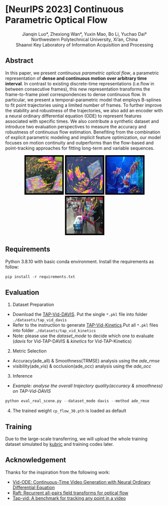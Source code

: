 # [NeurIPS 2023] Continuous Parametric Optical Flow
<center>Jianqin Luo*, Zhexiong Wan*, Yuxin Mao, Bo Li, Yuchao Dai†</center>
<center>Northwestern Polytechnical University, Xi’an, China</center>
<center>Shaanxi Key Laboratory of Information Acquisition and Processing</center>

## Abstract
In this paper, we present *continuous parametric optical flow*, a parametric representation of **dense and continuous motion over arbitrary time interval**. In contrast
to existing discrete-time representations (i.e.flow in between consecutive frames),
this new representation transforms the frame-to-frame pixel correspondences to
dense continuous flow. In particular, we present a temporal-parametric model that
employs B-splines to fit point trajectories using a limited number of frames. To
further improve the stability and robustness of the trajectories, we also add an
encoder with a neural ordinary differential equation (ODE) to represent features
associated with specific times. We also contribute a synthetic dataset and introduce
two evaluation perspectives to measure the accuracy and robustness of continuous
flow estimation. Benefiting from the combination of explicit parametric modeling
and implicit feature optimization, our model focuses on motion continuity and
outperforms than the flow-based and point-tracking approaches for fitting long-term
and variable sequences.
<center>
  <figure>
<img src="visualization/00777_16.png" alt="Synthetic Trajectory" width="125" height ="125">
<img src="visualization/00035_16.png" alt="Synthetic Trajectory" width="125" height ="125">
<img src="visualization/13_gold-fish_24.png" alt="Real Trajectory" width="125" height ="125">
<img src="visualization/28_loading_24.png" alt="Real Trajectory" width="125" height ="125">
  </figure>
</center>

## Requirements
Python 3.8.10 with basic conda environment. Install the requirements as follow:
```python
pip install -r requirements.txt
```

## Evaluation
1. Dataset Preparation
* Download the [TAP-Vid-DAVIS](https://storage.googleapis.com/dm-tapnet/tapvid_davis.zip). 
Put the single ```*.pkl``` file into folder ```./datasets/tap_vid_davis ```
* Refer to the instruction to generate [TAP-Vid-Kinetics](https://github.com/google-deepmind/tapnet/tree/main/data).Put all  ```*.pkl``` files into folder ```./datasets/tap_vid_kinetics ```
* Note: please use the *dataset_mode* to decide which one to evaluate (*davis* for Vid-TAP-DAVIS & *kinetics* for Vid-TAP-Kinetics) 

2. Metric Selection
* Accuracy(ade_all) & Smoothness(TRMSE) analysis using the *ade_rmse*
* visibility(ade_vis) & occlusion(ade_occ) analysis
using the *ade_occ*

3. Inference
- *Example: analyse the overall trajectory quality(accuracy & smoothness) on TAP-Vid-DAVIS*
```python
python eval_real_scene.py --dataset_mode davis --method ade_rmse
```

4. The trained weight ```cp_flow_30.pth``` is loaded as default 

## Training
Due to the large-scale transferring, we will upload the whole training dataset simulated by [kubric](https://github.com/google-research/kubric) and training codes later. 

## Acknowledgement
Thanks for the inspiration from the following work:
* [Vid-ODE: Continuous-Time Video Generation with Neural Ordinary Differential Equation](https://arxiv.org/abs/2010.08188)
* [Raft: Recurrent all-pairs field transforms for optical flow](https://arxiv.org/pdf/2003.12039)
* [Tap-vid: A benchmark for tracking any point in a video](https://proceedings.neurips.cc/paper_files/paper/2022/file/58168e8a92994655d6da3939e7cc0918-Paper-Datasets_and_Benchmarks.pdf)








